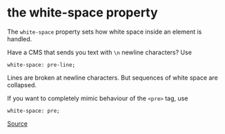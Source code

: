 # the white-space property

The `white-space` property sets how white space inside an element is handled.

Have a CMS that sends you text with `\n` newline characters? Use

    white-space: pre-line;

Lines are broken at newline characters. But sequences of white space are collapsed.

If you want to completely mimic behaviour of the `<pre>` tag, use

    white-space: pre;

[Source](https://developer.mozilla.org/en-US/docs/Web/CSS/white-space)
